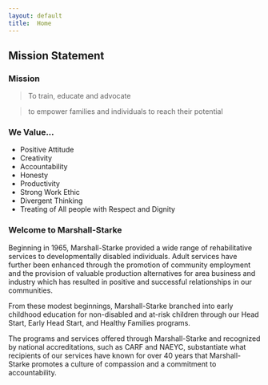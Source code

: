 ```yaml
---
layout: default
title:  Home
---
```

## Mission Statement
### Mission
> <p>To train, educate and advocate</p>



> <p>to empower families and individuals to reach their potential</p>

### We Value...
*  Positive Attitude
*  Creativity
*  Accountability
*  Honesty
*  Productivity
*  Strong Work Ethic
*  Divergent Thinking
*  Treating of All people with Respect and Dignity

### Welcome to Marshall-Starke
Beginning in 1965, Marshall-Starke provided a wide range of rehabilitative services to developmentally disabled individuals. Adult services have further been enhanced through the promotion of community employment and the provision of valuable production alternatives for area business and industry which has resulted in positive and successful relationships in our communities.

From these modest beginnings, Marshall-Starke branched into early childhood education for non-disabled and at-risk children through our Head Start, Early Head Start, and Healthy Families programs.

The programs and services offered through Marshall-Starke and recognized by national accreditations, such as CARF and NAEYC, substantiate what recipients of our services have known for over 40 years that Marshall-Starke promotes a culture of compassion and a commitment to accountability.
